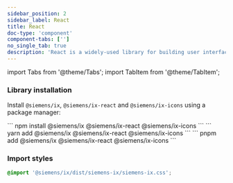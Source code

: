 ```yaml
---
sidebar_position: 2
sidebar_label: React
title: React
doc-type: 'component'
component-tabs: ['']
no_single_tab: true
description: 'React is a widely-used library for building user interfaces, particularly single-page applications. This section  guides you through the steps to install and set up our design system within a React project, ensuring a seamless integration process.'
---
```


import Tabs from '@theme/Tabs';
import TabItem from '@theme/TabItem';

### Library installation

Install `@siemens/ix`, `@siemens/ix-react` and `@siemens/ix-icons` using a package manager:

<Tabs>
  <TabItem value="npm" label="NPM" default>
    ```
    npm install @siemens/ix @siemens/ix-react @siemens/ix-icons
    ```
  </TabItem>
  <TabItem value="yarn" label="Yarn">
    ```
    yarn add @siemens/ix @siemens/ix-react @siemens/ix-icons
    ```
  </TabItem>
  <TabItem value="pnpm" label="PNPM">
    ```
    pnpm add @siemens/ix @siemens/ix-react @siemens/ix-icons
    ```
  </TabItem>
</Tabs>

### Import styles

```css
@import '@siemens/ix/dist/siemens-ix/siemens-ix.css';
```
